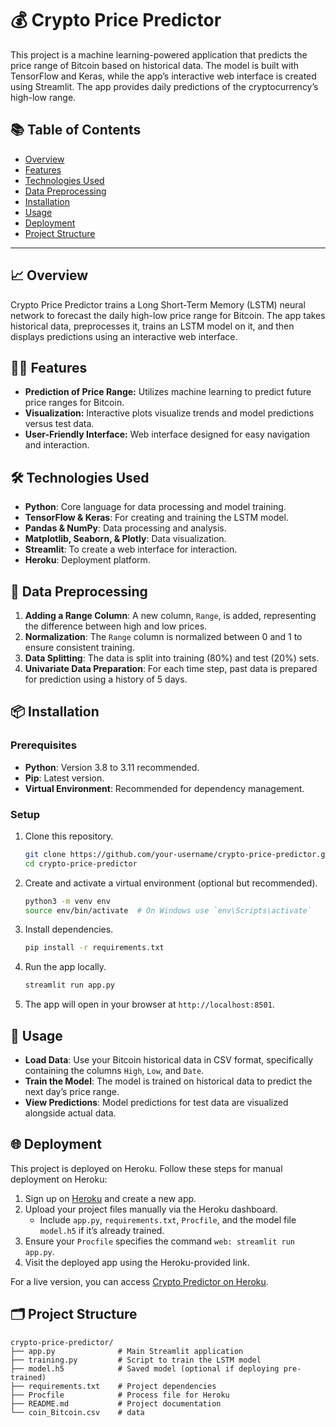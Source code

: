 
# 💰 Crypto Price Predictor

This project is a machine learning-powered application that predicts the price range of Bitcoin based on historical data. The model is built with TensorFlow and Keras, while the app’s interactive web interface is created using Streamlit. The app provides daily predictions of the cryptocurrency’s high-low range.

## 📚 Table of Contents

- [Overview](#overview)
- [Features](#features)
- [Technologies Used](#technologies-used)
- [Data Preprocessing](#data-preprocessing)
- [Installation](#installation)
- [Usage](#usage)
- [Deployment](#deployment)
- [Project Structure](#project-structure)

---

## 📈 Overview

Crypto Price Predictor trains a Long Short-Term Memory (LSTM) neural network to forecast the daily high-low price range for Bitcoin. The app takes historical data, preprocesses it, trains an LSTM model on it, and then displays predictions using an interactive web interface.  

## 🧑‍💻 Features

- **Prediction of Price Range:** Utilizes machine learning to predict future price ranges for Bitcoin.
- **Visualization:** Interactive plots visualize trends and model predictions versus test data.
- **User-Friendly Interface:** Web interface designed for easy navigation and interaction.

## 🛠 Technologies Used

- **Python**: Core language for data processing and model training.
- **TensorFlow & Keras**: For creating and training the LSTM model.
- **Pandas & NumPy**: Data processing and analysis.
- **Matplotlib, Seaborn, & Plotly**: Data visualization.
- **Streamlit**: To create a web interface for interaction.
- **Heroku**: Deployment platform.

## 🧹 Data Preprocessing

1. **Adding a Range Column**: A new column, `Range`, is added, representing the difference between high and low prices.
2. **Normalization**: The `Range` column is normalized between 0 and 1 to ensure consistent training.
3. **Data Splitting**: The data is split into training (80%) and test (20%) sets.
4. **Univariate Data Preparation**: For each time step, past data is prepared for prediction using a history of 5 days.

## 📦 Installation

### Prerequisites

- **Python**: Version 3.8 to 3.11 recommended.
- **Pip**: Latest version.
- **Virtual Environment**: Recommended for dependency management.

### Setup

1. Clone this repository.
   ```bash
   git clone https://github.com/your-username/crypto-price-predictor.git
   cd crypto-price-predictor
   ```

2. Create and activate a virtual environment (optional but recommended).
   ```bash
   python3 -m venv env
   source env/bin/activate  # On Windows use `env\Scripts\activate`
   ```

3. Install dependencies.
   ```bash
   pip install -r requirements.txt
   ```

4. Run the app locally.
   ```bash
   streamlit run app.py
   ```

5. The app will open in your browser at `http://localhost:8501`.

## 📂 Usage

- **Load Data**: Use your Bitcoin historical data in CSV format, specifically containing the columns `High`, `Low`, and `Date`.
- **Train the Model**: The model is trained on historical data to predict the next day’s price range.
- **View Predictions**: Model predictions for test data are visualized alongside actual data.

## 🌐 Deployment

This project is deployed on Heroku. Follow these steps for manual deployment on Heroku:

1. Sign up on [Heroku](https://heroku.com) and create a new app.
2. Upload your project files manually via the Heroku dashboard.
   - Include `app.py`, `requirements.txt`, `Procfile`, and the model file `model.h5` if it’s already trained.
3. Ensure your `Procfile` specifies the command `web: streamlit run app.py`.
4. Visit the deployed app using the Heroku-provided link.

For a live version, you can access [Crypto Predictor on Heroku](https://crypto-predictor-607d9d0c7ae7.herokuapp.com/).

## 🗂 Project Structure

```plaintext
crypto-price-predictor/
├── app.py              # Main Streamlit application
├── training.py         # Script to train the LSTM model
├── model.h5            # Saved model (optional if deploying pre-trained)
├── requirements.txt    # Project dependencies
├── Procfile            # Process file for Heroku
├── README.md           # Project documentation
└── coin_Bitcoin.csv    # data
```

